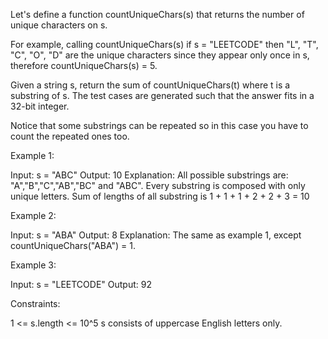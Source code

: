 Let's define a function countUniqueChars(s) that returns the number of unique
characters on s.


For example, calling countUniqueChars(s) if s = "LEETCODE" then "L", "T",
"C", "O", "D" are the unique characters since they appear only once in s,
therefore countUniqueChars(s) = 5.


Given a string s, return the sum of countUniqueChars(t) where t is a
substring of s. The test cases are generated such that the answer fits in a
32-bit integer.

Notice that some substrings can be repeated so in this case you have to count
the repeated ones too.


Example 1:


Input: s = "ABC"
Output: 10
Explanation: All possible substrings are: "A","B","C","AB","BC" and "ABC".
Every substring is composed with only unique letters.
Sum of lengths of all substring is 1 + 1 + 1 + 2 + 2 + 3 = 10


Example 2:


Input: s = "ABA"
Output: 8
Explanation: The same as example 1, except countUniqueChars("ABA") = 1.


Example 3:


Input: s = "LEETCODE"
Output: 92



Constraints:


1 <= s.length <= 10^5
s consists of uppercase English letters only.




